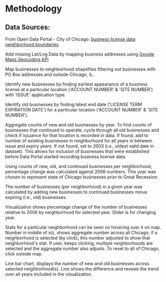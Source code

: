 # Methodology

## Data Sources:

From Open Data Portal - City of Chicago:
[business license data ](https://data.cityofchicago.org/Community-Economic-Development/Business-Licenses/r5kz-chrr)
[neighborhood boundaries](https://data.cityofchicago.org/download/9wp7-iasj/application/zip)

Add missing Lat/Lng Data by mapping business addresses using [Google Maps Geocoding API](https://developers.google.com/maps/documentation/geocoding/get-api-key)

Map businesses to neighborhood shapefiles filtering out businesses with PO Box addresses and outside Chicago, IL.

Identify new businesses by finding earliest appearance of a business license at a particular location ('ACCOUNT NUMBER' & 'SITE NUMBER') with 'ISSUE' application type.

Identify old businesses by finding latest end date ('LICENSE TERM EXPIRATION DATE') for a particular location ('ACCOUNT NUMBER' & 'SITE NUMBER').

Aggregate counts of new and old businesses by year. To find counts of businesses that continued to operate, cycle through all old businesses and check if issuance for that location is recorded in data. If found, add to number of existing businesses in neighborhood for all years in between issue and expiry years. If not found, set to 2003 (i.e., oldest valid date in dataset). This allows for inclusion of businesses that were established before Data Portal started recording business license data.

Using counts of new, old, and continued businesses per neighborhood, percentage change was calculated against 2006 numbers. This year was chosen to represent state of Chicago businesses prior to Great Recession.

The number of businesses (per neighborhood) in a given year was calculated by adding new businesses to continued businesses minus expiring (i.e., old) businesses.

Visualization shows percentage change of the number of businesses relative to 2006 by neighborhood for selected year. Slider is for changing year.

Stats for a particular neighborhood can be seen on hovering over it on map. Number in middle of viz, shows aggregate number across all Chicago; if a neighborhood is selected (by click), this number adjusted to show that neighborhood's stat. If user, keeps clicking, multiple neighborhoods are selected and the aggregate number also adjusts. To reset to all of Chicago, click outside map.

Line bar chart, displays the number of new and old businesses across selected neighborhood(s). Line shows the difference and reveals the trend over all years included in the visualization.
